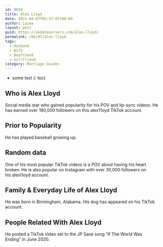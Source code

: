 ```yaml
---
id: 8619
title: Alex Lloyd
date: 2021-04-07T05:37:07+00:00
author: Laima
layout: post
guid: https://ukdataservers.com/alex-lloyd/
permalink: /04/07/alex-lloyd
tags:
  - Husband
  - Wife
  - Boyfriend
  - Girlfriend
category: Marriage Guides
---
```


* some text
{: toc}


## Who is Alex Lloyd
                  
                  
                  
Social media star who gained popularity for his POV and lip-sync videos. He has earned over 190,000 followers on this alex11oyd TikTok account. 
                  
              
            
              
            
                
                
                
## Prior to Popularity
                  
                  
                  
He has played baseball growing up. 
                  
              
            
              
            
                
                
                
## Random data
                  
                  
                  
One of his most popular TikTok videos is a POV about having his heart broken. He is also popular on Instagram with over 30,000 followers on his alexl1oyd account. 
                  
              
            
              
            
                
                
                
## Family & Everyday Life of Alex Lloyd
                  
                  
                  
He was born in Birmingham, Alabama. His dog has appeared on his TikTok account.
                  
              
            
              
            
                
                
                
## People Related With Alex Lloyd
                  
                  
                  
He posted a TikTok video set to the JP Saxe song &#8220;If The World Was Ending&#8221; in June 2020. 
                  
              
            
              
            
                
              
            
              
              
            
            
              
            
          
          
          